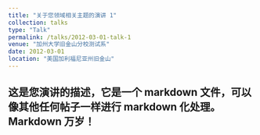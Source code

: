 ```yaml
---
title: "关于您领域相关主题的演讲 1"
collection: talks
type: "Talk"
permalink: /talks/2012-03-01-talk-1
venue: "加州大学旧金山分校测试系"
date: 2012-03-01
location: "美国加利福尼亚州旧金山"
---
```


这是您演讲的描述，它是一个 markdown 文件，可以像其他任何帖子一样进行 markdown 化处理。Markdown 万岁！
---
